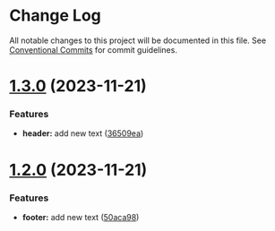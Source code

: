 # Change Log

All notable changes to this project will be documented in this file.
See [Conventional Commits](https://conventionalcommits.org) for commit guidelines.

# [1.3.0](https://github.com/tpimpinela/getting-started-example/compare/v1.2.0...v1.3.0) (2023-11-21)


### Features

* **header:** add new text ([36509ea](https://github.com/tpimpinela/getting-started-example/commit/36509ea54d1990d88ba9557e08623aee5367ddce))





# [1.2.0](https://github.com/tpimpinela/getting-started-example/compare/v0.0.1...v1.2.0) (2023-11-21)


### Features

* **footer:** add new text ([50aca98](https://github.com/tpimpinela/getting-started-example/commit/50aca9888c8a3042a76a3cb862995e332df28551))
